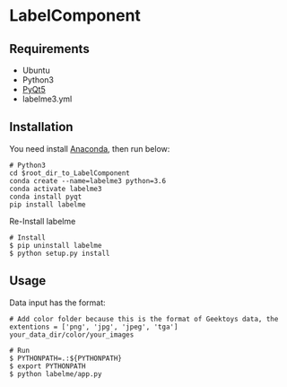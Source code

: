 LabelComponent
==========================================

Requirements
------------

- Ubuntu
- Python3
- [PyQt5](http://www.riverbankcomputing.co.uk/software/pyqt/intro)
- labelme3.yml


Installation
------------

You need install [Anaconda](https://www.continuum.io/downloads), then run below:

```
# Python3
cd $root_dir_to_LabelComponent
conda create --name=labelme3 python=3.6
conda activate labelme3
conda install pyqt
pip install labelme
```
Re-Install labelme
```
# Install
$ pip uninstall labelme
$ python setup.py install
```

Usage
-----
Data input has the format:
```
# Add color folder because this is the format of Geektoys data, the extentions = ['png', 'jpg', 'jpeg', 'tga']
your_data_dir/color/your_images
```

```
# Run
$ PYTHONPATH=.:${PYTHONPATH}
$ export PYTHONPATH
$ python labelme/app.py
```
 

